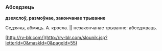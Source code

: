 ### Абседзець
**дзеяслоў, размоўнае, закончанае трыванне**

Седзячы, абмяць. А. крэсла. || незакончанае трыванне: абседжваць.

<a rel="author">[http://rv-blr.com/](http://rv-blr.com/slounik.jsp?letterId=0&maskId=0&pageId=55)</a>
